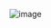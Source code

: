 ![image](https://user-images.githubusercontent.com/66689123/163704762-76225705-91a6-452d-a1ef-113744dc5749.png)
